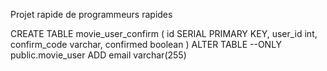 Projet rapide de programmeurs rapides

CREATE TABLE movie_user_confirm (
    id SERIAL PRIMARY KEY,
    user_id int,
    confirm_code varchar,
    confirmed boolean
)
ALTER TABLE
--ONLY
public.movie_user
ADD email varchar(255)